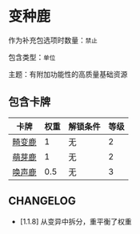 # 变种鹿

作为补充包选项时数量：`禁止`

包含类型：`单位`

主题：有附加功能性的高质量基础资源

## 包含卡牌

卡牌 | 权重 | 解锁条件 | 等级
--- | --- | --- | ---
[畸变鹿](../卡牌/畸变鹿.md) | 1 | 无 | 2
[萌芽鹿](../卡牌/萌芽鹿.md) | 1 | 无 | 2
[唤声鹿](../卡牌/唤声鹿.md) | 0.5 | 无 | 3

## CHANGELOG

- [1.1.8] 从变异中拆分，重平衡了权重
